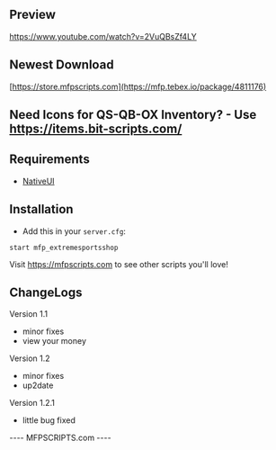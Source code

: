 ## Preview
https://www.youtube.com/watch?v=2VuQBsZf4LY 

## Newest Download   
[https://store.mfpscripts.com](https://mfp.tebex.io/package/4811176)
                                           
## Need Icons for QS-QB-OX Inventory? - Use https://items.bit-scripts.com/

## Requirements
- [NativeUI](https://github.com/Guad/NativeUI/releases)

## Installation
- Add this in your `server.cfg`:

```
start mfp_extremesportsshop
```



Visit https://mfpscripts.com to see other scripts you'll love!


## ChangeLogs
Version 1.1
- minor fixes
- view your money

Version 1.2
- minor fixes
- up2date

Version 1.2.1
- little bug fixed

---- MFPSCRIPTS.com ----
